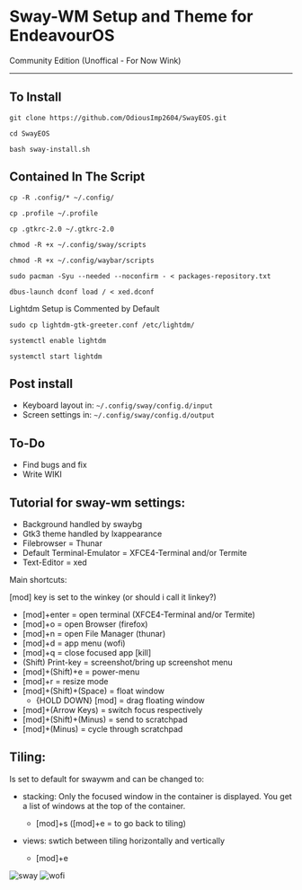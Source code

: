 # Sway-WM Setup and Theme for EndeavourOS
Community Edition (Unoffical - For Now Wink)
***

## To Install

    git clone https://github.com/OdiousImp2604/SwayEOS.git

    cd SwayEOS

    bash sway-install.sh
   
## Contained In The Script
    cp -R .config/* ~/.config/
    
    cp .profile ~/.profile
    
    cp .gtkrc-2.0 ~/.gtkrc-2.0
    
    chmod -R +x ~/.config/sway/scripts
    
    chmod -R +x ~/.config/waybar/scripts
    
    sudo pacman -Syu --needed --noconfirm - < packages-repository.txt
    
    dbus-launch dconf load / < xed.dconf
    
Lightdm Setup is Commented by Default

    sudo cp lightdm-gtk-greeter.conf /etc/lightdm/
    
    systemctl enable lightdm
    
    systemctl start lightdm
    
## Post install

- Keyboard layout in: `~/.config/sway/config.d/input`
- Screen settings in: `~/.config/sway/config.d/output`
  

## To-Do
- Find bugs and fix
- Write WIKI


## Tutorial for sway-wm settings:

 - Background handled by swaybg
 - Gtk3 theme handled by lxappearance
 - Filebrowser = Thunar
 - Default Terminal-Emulator = XFCE4-Terminal and/or Termite
 - Text-Editor = xed

Main shortcuts:

[mod] key is set to the winkey (or should i call it linkey?)

 - [mod]+enter = open terminal (XFCE4-Terminal and/or Termite)
 - [mod]+o = open Browser (firefox)
 - [mod]+n = open File Manager (thunar)
 - [mod]+d = app menu (wofi)
 - [mod]+q = close focused app [kill]
 - (Shift) Print-key = screenshot/bring up screenshot menu
 - [mod]+(Shift)+e = power-menu
 - [mod]+r = resize mode
 - [mod]+(Shift)+(Space) = float window
     - {HOLD DOWN} [mod] = drag floating window
 - [mod]+(Arrow Keys) = switch focus respectively 
 - [mod]+(Shift)+(Minus) = send to scratchpad
 - [mod]+(Minus) = cycle through scratchpad
 

## Tiling:

Is set to default for swaywm and can be changed to:

- stacking: Only the focused window in the container is displayed. You get a list of windows at the top of the container. 
   - [mod]+s ([mod]+e = to go back to tiling)

- views: swtich between tiling horizontally and vertically
   - [mod]+e

![sway](https://forum.endeavouros.com/uploads/default/original/3X/b/c/bc09b71d718cb09a8efd4545cc65366c5f855441.png)
![wofi](https://forum.endeavouros.com/uploads/default/original/3X/9/d/9daff7f842bd9db097e0bb9d6be5cf5b65e6baa0.jpeg)


